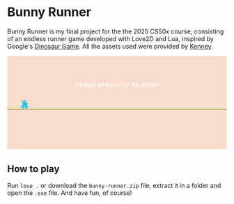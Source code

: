 # Bunny Runner

Bunny Runner is my final project for the the 2025 CS50x course, consisting of an endless runner game developed with Love2D and Lua, inspired by Google's [Dinosaur Game](https://en.wikipedia.org/wiki/Dinosaur_Game). All the assets used were provided by [Kenney](https://kenney.nl/).

![Bunny Runner gif](gif/bunny-runner.gif)

## How to play

Run `love .` or download the `bunny-runner.zip` file, extract it in a folder and open the `.exe` file. And have fun, of course!
